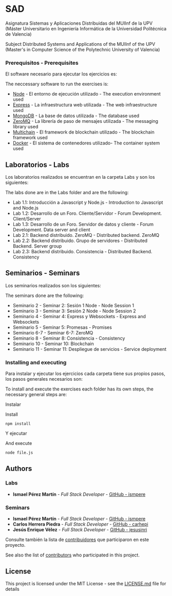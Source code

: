 # SAD

Asignatura Sistemas y Aplicaciones Distribuidas del MUIInf de la UPV (Máster Universitario en Ingeniería Informática de la Universidad Politécnica de Valencia)

Subject Distributed Systems and Applications of the MUIInf of the UPV (Master's in Computer Science of the Polytechnic University of Valencia)

### Prerequisitos - Prerequisites

El software necesario para ejecutar los ejercicios es:

The neccessary software to run the exercises is:

- [Node](https://nodejs.org) - El entorno de ejecución utilizado - The execution environment used
- [Express](https://expressjs.com) - La infraestructura web utilizada - The web infraestructure used
- [MongoDB](https://www.mongodb.com) - La base de datos utilizada - The database used
- [ZeroMQ](https://zeromq.org/) - La librería de paso de mensajes utilizada - The messaging library used
- [Multichain](https://www.multichain.com/) - El framework de blockchain utilizado - The blockchain framework used
- [Docker](https://www.docker.com/) - El sistema de contenedores utilizado- The container system used

## Laboratorios - Labs

Los laboratorios realizados se encuentran en la carpeta Labs y son los siguientes:

The labs done are in the Labs folder and are the following:

- Lab 1.1: Introducción a Javascript y Node.js - Introduction to Javascript and Node.js
- Lab 1.2: Desarrollo de un Foro. Cliente/Servidor - Forum Development. Client/Server
- Lab 1.3: Desarrollo de un Foro. Servidor de datos y cliente - Forum Development. Data server and client
- Lab 2.1: Backend distribuido. ZeroMQ - Distributed backend. ZeroMQ
- Lab 2.2: Backend distribuido. Grupo de servidores - Distributed Backend. Server group
- Lab 2.3: Backend distribuido. Consistencia - Distributed Backend. Consistency

## Seminarios - Seminars

Los seminarios realizados son los siguientes:

The seminars done are the following:

- Seminario 2 - Seminar 2: Sesión 1 Node - Node Session 1
- Seminario 3 - Seminar 3: Sesión 2 Node - Node Session 2
- Seminario 4 - Seminar 4: Express y Websockets - Express and Websockets
- Seminario 5 - Seminar 5: Promesas - Promises
- Seminario 6-7 - Seminar 6-7: ZeroMQ
- Seminario 8 - Seminar 8: Consistencia - Consistency
- Seminario 10 - Seminar 10: Blockchain
- Seminario 11 - Seminar 11: Despliegue de servicios - Service deployment

### Installing and executing

Para instalar y ejecutar los ejercicios cada carpeta tiene sus propios pasos, los pasos generales necesarios son:

To install and execute the exercises each folder has its own steps, the necessary general steps are:

Instalar

Install

```
npm install
```

Y ejecutar

And execute

```
node file.js
```

## Authors

### Labs

- **Ismael Pérez Martín** - _Full Stack Developer_ - [GitHub - ismpere](https://github.com/ismpere)

### Seminars

- **Ismael Pérez Martín** - _Full Stack Developer_ - [GitHub - ismpere](https://github.com/ismpere)
- **Carlos Herrera Piedra** - _Full Stack Developer_ - [GitHub - carhepi](https://github.com/carherpi)
- **Jesús Enrique Vélez** - _Full Stack Developer_ - [GitHub - jesusinri](https://github.com/jesusinri)

Consulte también la lista de [contribuidores](https://github.com/ismpere/SAD/graphs/contributors) que participaron en este proyecto.

See also the list of [contributors](https://github.com/ismpere/SAD/graphs/contributors) who participated in this project.

## License

This project is licensed under the MIT License - see the [LICENSE.md](LICENSE.md) file for details
